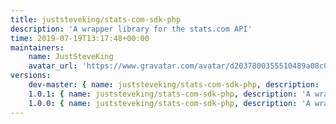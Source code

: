 ```yaml
---
title: juststeveking/stats-com-sdk-php
description: 'A wrapper library for the stats.com API'
time: 2019-07-19T13:17:48+00:00
maintainers:
    name: JustSteveKing
    avatar_url: 'https://www.gravatar.com/avatar/d2037800355510489a08c0057fec3e7e?d=identicon'
versions:
    dev-master: { name: juststeveking/stats-com-sdk-php, description: 'A wrapper library for the stats.com API', keywords: {  }, homepage: '', version: dev-master, version_normalized: dev-master, license: [MIT], authors: [{ name: 'Steve McDougall', email: juststevemcd@gmail.com }], source: { type: git, url: 'https://github.com/JustSteveKing/stats-com-sdk-php.git', reference: 48c5d674fcc4e4eb0800c7960784b8a0ddf5a560 }, dist: { type: zip, url: 'https://api.github.com/repos/JustSteveKing/stats-com-sdk-php/zipball/48c5d674fcc4e4eb0800c7960784b8a0ddf5a560', reference: 48c5d674fcc4e4eb0800c7960784b8a0ddf5a560, shasum: '' }, type: library, support: { source: 'https://github.com/JustSteveKing/stats-com-sdk-php/tree/1.0.1', issues: 'https://github.com/JustSteveKing/stats-com-sdk-php/issues' }, time: '2019-08-19T08:34:38+00:00', autoload: { psr-4: { JustSteveKing\Stats\: src/ } }, default-branch: true, require: { guzzlehttp/guzzle: ^6.3@dev, vlucas/phpdotenv: ^3.4@dev }, require-dev: { symfony/var-dumper: ^5.0@dev, phpunit/phpunit: ^8.3@dev, mockery/mockery: ^1.0@dev, phpro/grumphp: dev-master, friendsofphp/php-cs-fixer: ^2.16@dev, squizlabs/php_codesniffer: ^3.0@dev, jakub-onderka/php-parallel-lint: dev-master, phpspec/phpspec: ^5.1@dev, sensiolabs/security-checker: ^6.0@dev, vimeo/psalm: ^3.0@dev } }
    1.0.1: { name: juststeveking/stats-com-sdk-php, description: 'A wrapper library for the stats.com API', keywords: {  }, homepage: '', version: 1.0.1, version_normalized: 1.0.1.0, license: [MIT], authors: [{ name: 'Steve McDougall', email: juststevemcd@gmail.com }], source: { type: git, url: 'https://github.com/JustSteveKing/stats-com-sdk-php.git', reference: 48c5d674fcc4e4eb0800c7960784b8a0ddf5a560 }, dist: { type: zip, url: 'https://api.github.com/repos/JustSteveKing/stats-com-sdk-php/zipball/48c5d674fcc4e4eb0800c7960784b8a0ddf5a560', reference: 48c5d674fcc4e4eb0800c7960784b8a0ddf5a560, shasum: '' }, type: library, support: { source: 'https://github.com/JustSteveKing/stats-com-sdk-php/tree/1.0.1', issues: 'https://github.com/JustSteveKing/stats-com-sdk-php/issues' }, time: '2019-08-19T08:34:38+00:00', autoload: { psr-4: { JustSteveKing\Stats\: src/ } }, require: { guzzlehttp/guzzle: ^6.3@dev, vlucas/phpdotenv: ^3.4@dev }, require-dev: { symfony/var-dumper: ^5.0@dev, phpunit/phpunit: ^8.3@dev, mockery/mockery: ^1.0@dev, phpro/grumphp: dev-master, friendsofphp/php-cs-fixer: ^2.16@dev, squizlabs/php_codesniffer: ^3.0@dev, jakub-onderka/php-parallel-lint: dev-master, phpspec/phpspec: ^5.1@dev, sensiolabs/security-checker: ^6.0@dev, vimeo/psalm: ^3.0@dev } }
    1.0.0: { name: juststeveking/stats-com-sdk-php, description: 'A wrapper library for the stats.com API', keywords: {  }, homepage: '', version: 1.0.0, version_normalized: 1.0.0.0, license: [MIT], authors: [{ name: 'Steve McDougall', email: juststevemcd@gmail.com }], source: { type: git, url: 'https://github.com/JustSteveKing/stats-com-sdk-php.git', reference: 88b9b4e2a736b4d9388a87cf9bebf65196276879 }, dist: { type: zip, url: 'https://api.github.com/repos/JustSteveKing/stats-com-sdk-php/zipball/88b9b4e2a736b4d9388a87cf9bebf65196276879', reference: 88b9b4e2a736b4d9388a87cf9bebf65196276879, shasum: '' }, type: library, support: { source: 'https://github.com/JustSteveKing/stats-com-sdk-php/tree/master', issues: 'https://github.com/JustSteveKing/stats-com-sdk-php/issues' }, time: '2019-07-19T13:17:28+00:00', autoload: { psr-4: { JustSteveKing\Stats\: src/ } }, require: { guzzlehttp/guzzle: ^6.3@dev, vlucas/phpdotenv: ^3.4@dev }, require-dev: { symfony/var-dumper: ^5.0@dev } }
---
```

